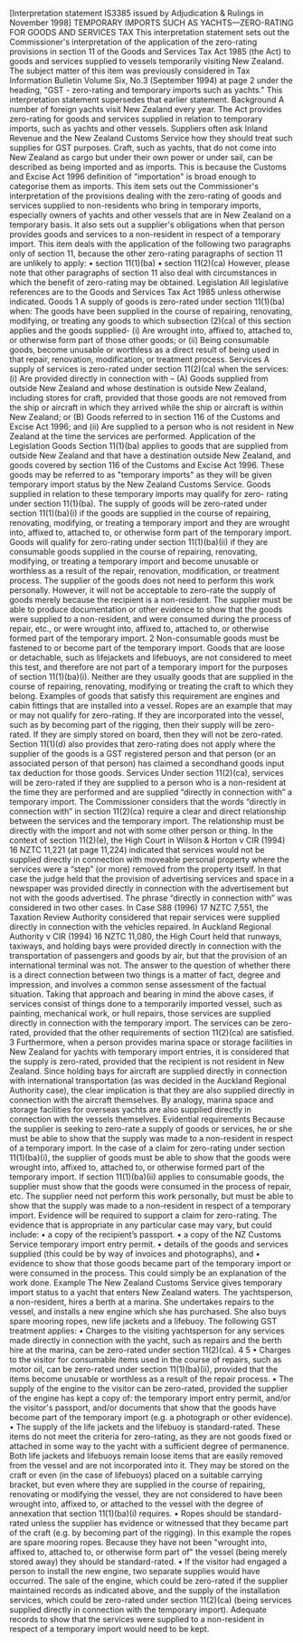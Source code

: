 \[Interpretation statement IS3385 issued by Adjudication & Rulings in November 1998\] TEMPORARY IMPORTS SUCH AS YACHTS—ZERO-RATING FOR GOODS AND SERVICES TAX This interpretation statement sets out the Commissioner's interpretation of the application of the zero-rating provisions in section 11 of the Goods and Services Tax Act 1985 (the Act) to goods and services supplied to vessels temporarily visiting New Zealand. The subject matter of this item was previously considered in Tax Information Bulletin Volume Six, No.3 (September 1994) at page 2 under the heading, "GST - zero-rating and temporary imports such as yachts." This interpretation statement supersedes that earlier statement. Background A number of foreign yachts visit New Zealand every year. The Act provides zero-rating for goods and services supplied in relation to temporary imports, such as yachts and other vessels. Suppliers often ask Inland Revenue and the New Zealand Customs Service how they should treat such supplies for GST purposes. Craft, such as yachts, that do not come into New Zealand as cargo but under their own power or under sail, can be described as being imported and as imports. This is because the Customs and Excise Act 1996 definition of "importation" is broad enough to categorise them as imports. This item sets out the Commissioner's interpretation of the provisions dealing with the zero-rating of goods and services supplied to non-residents who bring in temporary imports, especially owners of yachts and other vessels that are in New Zealand on a temporary basis. It also sets out a supplier's obligations when that person provides goods and services to a non-resident in respect of a temporary import. This item deals with the application of the following two paragraphs only of section 11, because the other zero-rating paragraphs of section 11 are unlikely to apply: • section 11(1)(ba) • section 11(2)(ca) However, please note that other paragraphs of section 11 also deal with circumstances in which the benefit of zero-rating may be obtained. Legislation All legislative references are to the Goods and Services Tax Act 1985 unless otherwise indicated. Goods 1 A supply of goods is zero-rated under section 11(1)(ba) when: The goods have been supplied in the course of repairing, renovating, modifying, or treating any goods to which subsection (2)(ca) of this section applies and the goods supplied- (i) Are wrought into, affixed to, attached to, or otherwise form part of those other goods; or (ii) Being consumable goods, become unusable or worthless as a direct result of being used in that repair, renovation, modification, or treatment process. Services A supply of services is zero-rated under section 11(2)(ca) when the services: (i) Are provided directly in connection with – (A) Goods supplied from outside New Zealand and whose destination is outside New Zealand, including stores for craft, provided that those goods are not removed from the ship or aircraft in which they arrived while the ship or aircraft is within New Zealand; or (B) Goods referred to in section 116 of the Customs and Excise Act 1996; and (ii) Are supplied to a person who is not resident in New Zealand at the time the services are performed. Application of the Legislation Goods Section 11(1)(ba) applies to goods that are supplied from outside New Zealand and that have a destination outside New Zealand, and goods covered by section 116 of the Customs and Excise Act 1996. These goods may be referred to as "temporary imports" as they will be given temporary import status by the New Zealand Customs Service. Goods supplied in relation to these temporary imports may qualify for zero- rating under section 11(1)(ba). The supply of goods will be zero-rated under section 11(1)(ba)(i) if the goods are supplied in the course of repairing, renovating, modifying, or treating a temporary import and they are wrought into, affixed to, attached to, or otherwise form part of the temporary import. Goods will qualify for zero-rating under section 11(1)(ba)(ii) if they are consumable goods supplied in the course of repairing, renovating, modifying, or treating a temporary import and become unusable or worthless as a result of the repair, renovation, modification, or treatment process. The supplier of the goods does not need to perform this work personally. However, it will not be acceptable to zero-rate the supply of goods merely because the recipient is a non-resident. The supplier must be able to produce documentation or other evidence to show that the goods were supplied to a non-resident, and were consumed during the process of repair, etc., or were wrought into, affixed to, attached to, or otherwise formed part of the temporary import. 2 Non-consumable goods must be fastened to or become part of the temporary import. Goods that are loose or detachable, such as lifejackets and lifebuoys, are not considered to meet this test, and therefore are not part of a temporary import for the purposes of section 11(1)(ba)(i). Neither are they usually goods that are supplied in the course of repairing, renovating, modifying or treating the craft to which they belong. Examples of goods that satisfy this requirement are engines and cabin fittings that are installed into a vessel. Ropes are an example that may or may not qualify for zero-rating. If they are incorporated into the vessel, such as by becoming part of the rigging, then their supply will be zero-rated. If they are simply stored on board, then they will not be zero-rated. Section 11(1)(d) also provides that zero-rating does not apply where the supplier of the goods is a GST registered person and that person (or an associated person of that person) has claimed a secondhand goods input tax deduction for those goods. Services Under section 11(2)(ca), services will be zero-rated if they are supplied to a person who is a non-resident at the time they are performed and are supplied “directly in connection with” a temporary import. The Commissioner considers that the words “directly in connection with” in section 11(2)(ca) require a clear and direct relationship between the services and the temporary import. The relationship must be directly with the import and not with some other person or thing. In the context of section 11(2)(e), the High Court in Wilson & Horton v CIR (1994) 16 NZTC 11,221 (at page 11,224) indicated that services would not be supplied directly in connection with moveable personal property where the services were a “step” (or more) removed from the property itself. In that case the judge held that the provision of advertising services and space in a newspaper was provided directly in connection with the advertisement but not with the goods advertised. The phrase “directly in connection with” was considered in two other cases. In Case S88 (1996) 17 NZTC 7,551, the Taxation Review Authority considered that repair services were supplied directly in connection with the vehicles repaired. In Auckland Regional Authority v CIR (1994) 16 NZTC 11,080, the High Court held that runways, taxiways, and holding bays were provided directly in connection with the transportation of passengers and goods by air, but that the provision of an international terminal was not. The answer to the question of whether there is a direct connection between two things is a matter of fact, degree and impression, and involves a common sense assessment of the factual situation. Taking that approach and bearing in mind the above cases, if services consist of things done to a temporarily imported vessel, such as painting, mechanical work, or hull repairs, those services are supplied directly in connection with the temporary import. The services can be zero-rated, provided that the other requirements of section 11(2)(ca) are satisfied. 3 Furthermore, when a person provides marina space or storage facilities in New Zealand for yachts with temporary import entries, it is considered that the supply is zero-rated, provided that the recipient is not resident in New Zealand. Since holding bays for aircraft are supplied directly in connection with international transportation (as was decided in the Auckland Regional Authority case), the clear implication is that they are also supplied directly in connection with the aircraft themselves. By analogy, marina space and storage facilities for overseas yachts are also supplied directly in connection with the vessels themselves. Evidential requirements Because the supplier is seeking to zero-rate a supply of goods or services, he or she must be able to show that the supply was made to a non-resident in respect of a temporary import. In the case of a claim for zero-rating under section 11(1)(ba)(i), the supplier of goods must be able to show that the goods were wrought into, affixed to, attached to, or otherwise formed part of the temporary import. If section 11(1)(ba)(ii) applies to consumable goods, the supplier must show that the goods were consumed in the process of repair, etc. The supplier need not perform this work personally, but must be able to show that the supply was made to a non-resident in respect of a temporary import. Evidence will be required to support a claim for zero-rating. The evidence that is appropriate in any particular case may vary, but could include: • a copy of the recipient’s passport. • a copy of the NZ Customs Service temporary import entry permit. • details of the goods and services supplied (this could be by way of invoices and photographs), and • evidence to show that those goods became part of the temporary import or were consumed in the process. This could simply be an explanation of the work done. Example The New Zealand Customs Service gives temporary import status to a yacht that enters New Zealand waters. The yachtsperson, a non-resident, hires a berth at a marina. She undertakes repairs to the vessel, and installs a new engine which she has purchased. She also buys spare mooring ropes, new life jackets and a lifebuoy. The following GST treatment applies: • Charges to the visiting yachtsperson for any services made directly in connection with the yacht, such as repairs and the berth hire at the marina, can be zero-rated under section 11(2)(ca). 4 5 • Charges to the visitor for consumable items used in the course of repairs, such as motor oil, can be zero-rated under section 11(1)(ba)(ii), provided that the items become unusable or worthless as a result of the repair process. • The supply of the engine to the visitor can be zero-rated, provided the supplier of the engine has kept a copy of: the temporary import entry permit, and/or the visitor's passport, and/or documents that show that the goods have become part of the temporary import (e.g. a photograph or other evidence). • The supply of the life jackets and the lifebuoy is standard-rated. These items do not meet the criteria for zero-rating, as they are not goods fixed or attached in some way to the yacht with a sufficient degree of permanence. Both life jackets and lifebuoys remain loose items that are easily removed from the vessel and are not incorporated into it. They may be stored on the craft or even (in the case of lifebuoys) placed on a suitable carrying bracket, but even where they are supplied in the course of repairing, renovating or modifying the vessel, they are not considered to have been wrought into, affixed to, or attached to the vessel with the degree of annexation that section 11(1)(ba)(i) requires. • Ropes should be standard-rated unless the supplier has evidence or witnessed that they became part of the craft (e.g. by becoming part of the rigging). In this example the ropes are spare mooring ropes. Because they have not been "wrought into, affixed to, attached to, or otherwise form part of" the vessel (being merely stored away) they should be standard-rated. • If the visitor had engaged a person to install the new engine, two separate supplies would have occurred. The sale of the engine, which could be zero-rated if the supplier maintained records as indicated above, and the supply of the installation services, which could be zero-rated under section 11(2)(ca) (being services supplied directly in connection with the temporary import). Adequate records to show that the services were supplied to a non-resident in respect of a temporary import would need to be kept.